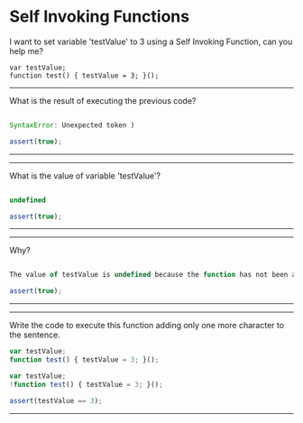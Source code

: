 # Self Invoking Functions

I want to set variable 'testValue' to 3 using a Self Invoking Function, can you help me?

```
var testValue;
function test() { testValue = 3; }();
```

---

What is the result of executing the previous code?

```js

```

```js
SyntaxError: Unexpected token )
```

```js
assert(true);
```

---

---

What is the value of variable 'testValue'?

```js

```

```js
undefined
```

```js
assert(true);
```

---


---

Why?

```js

```

```js
The value of testValue is undefined because the function has not been autoexecuted.
```

```js
assert(true);
```

---

---

Write the code to execute this function adding only one more character to the sentence.

```js
var testValue;
function test() { testValue = 3; }();
```

```js
var testValue;
!function test() { testValue = 3; }();
```

```js
assert(testValue == 3);
```

---